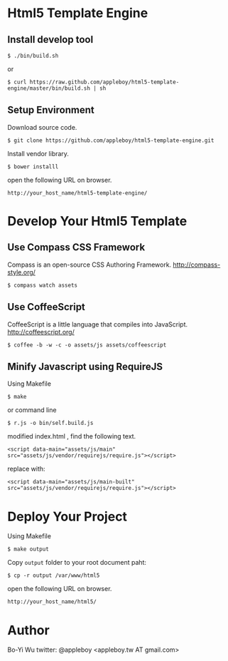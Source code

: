 Html5 Template Engine
======================

Install develop tool
-------------

    $ ./bin/build.sh

or

    $ curl https://raw.github.com/appleboy/html5-template-engine/master/bin/build.sh | sh

Setup Environment
-------------

Download source code.

    $ git clone https://github.com/appleboy/html5-template-engine.git

Install vendor library.

    $ bower installl

open the following URL on browser.

```
http://your_host_name/html5-template-engine/
```

Develop Your Html5 Template
======================

Use Compass CSS Framework
-------------

Compass is an open-source CSS Authoring Framework. http://compass-style.org/

    $ compass watch assets

Use CoffeeScript
-------------

CoffeeScript is a little language that compiles into JavaScript. http://coffeescript.org/

    $ coffee -b -w -c -o assets/js assets/coffeescript

Minify Javascript using RequireJS
-------------

Using Makefile

    $ make

or command line

    $ r.js -o bin/self.build.js

modified index.html , find the following text.

```
<script data-main="assets/js/main" src="assets/js/vendor/requirejs/require.js"></script>
```

replace with:

```
<script data-main="assets/js/main-built" src="assets/js/vendor/requirejs/require.js"></script>
```

Deploy Your Project
======================

Using Makefile

    $ make output

Copy ``output`` folder to your root document paht:

    $ cp -r output /var/www/html5

open the following URL on browser.

```
http://your_host_name/html5/
```

Author
======================

Bo-Yi Wu
twitter: @appleboy
<appleboy.tw AT gmail.com>
